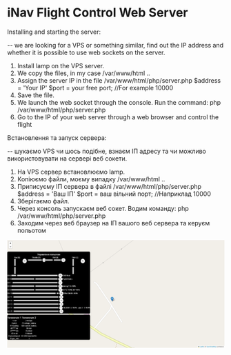 # iNav Flight Control Web Server

Installing and starting the server:

-- we are looking for a VPS or something similar, find out the IP address and whether it is possible to use web sockets on the server.

1. Install lamp on the VPS server.
2. We copy the files, in my case /var/www/html ..
3. Assign the server IP in the file /var/www/html/php/server.php $address = 'Your IP'
$port = your free port; //For example 10000
4. Save the file.
5. We launch the web socket through the console. Run the command: php /var/www/html/php/server.php
6. Go to the IP of your web server through a web browser and control the flight

Встановлення та запуск сервера:

-- шукаємо VPS чи шось подібне, взнаєм ІП адресу та чи можливо використовувати на сервері веб сокети.

1. На VPS сервер встановлюємо lamp.
2. Копіюємо файли, моєму випадку /var/www/html ..
3. Приписуєму ІП сервера в файлі /var/www/html/php/server.php $address = 'Ваш ІП'
$port = ваш вільний порт; //Наприклад 10000
4. Зберігаємо файл.
5. Через консоль запускаєм веб сокет. Водим команду: php /var/www/html/php/server.php
6. Заходим через веб браузер на ІП вашого веб сервера та керуєм польотом

![Image alt](https://github.com/zDimaBY/iNavFlightControlWebServer/blob/main/img/Readme/screenshot.png)

